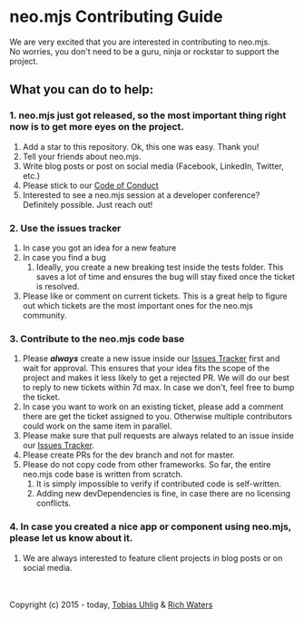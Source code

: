 # neo.mjs Contributing Guide
We are very excited that you are interested in contributing to neo.mjs.<br>
No worries, you don't need to be a guru, ninja or rockstar to support the project.

## What you can do to help:

### 1.  neo.mjs just got released, so the most important thing right now is to get more eyes on the project.
1. Add a star to this repository. Ok, this one was easy. Thank you!
2. Tell your friends about neo.mjs.
3. Write blog posts or post on social media (Facebook, LinkedIn, Twitter, etc.)
4. Please stick to our <a href=".github/CODE_OF_CONDUCT.md">Code of Conduct</a>
5. Interested to see a neo.mjs session at a developer conference? Definitely possible. Just reach out!

### 2.  Use the issues tracker
1. In case you got an idea for a new feature
2. In case you find a bug
    1. Ideally, you create a new breaking test inside the tests folder.
    This saves a lot of time and ensures the bug will stay fixed once the ticket is resolved.
3. Please like or comment on current tickets.
    This is a great help to figure out which tickets are the most important ones for the neo.mjs community.

### 3.  Contribute to the neo.mjs code base
1. Please ***always*** create a new issue inside our <a href="../../issues">Issues Tracker</a> first and wait for approval.
   This ensures that your idea fits the scope of the project and makes it less likely to get a rejected PR.
   We will do our best to reply to new tickets within 7d max. In case we don't, feel free to bump the ticket.
2. In case you want to work on an existing ticket, please add a comment there are get the ticket assigned to you.
   Otherwise multiple contributors could work on the same item in parallel.
3. Please make sure that pull requests are always related to an issue inside our <a href="../../issues">Issues Tracker</a>.
4. Please create PRs for the dev branch and not for master.
5. Please do not copy code from other frameworks. So far, the entire neo.mjs code base is written from scratch.
    1. It is simply impossible to verify if contributed code is self-written.
    2. Adding new devDependencies is fine, in case there are no licensing conflicts.

### 4.  In case you created a nice app or component using neo.mjs, please let us know about it.
1.  We are always interested to feature client projects in blog posts or on social media.

<br><br>
Copyright (c) 2015 - today, <a href="https://www.linkedin.com/in/tobiasuhlig/">Tobias Uhlig</a>
& <a href="https://www.linkedin.com/in/richwaters/">Rich Waters</a>